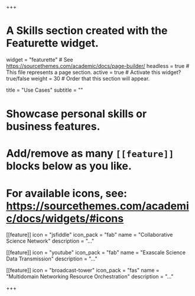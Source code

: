 +++
# A Skills section created with the Featurette widget.
widget = "featurette"  # See https://sourcethemes.com/academic/docs/page-builder/
headless = true  # This file represents a page section.
active = true  # Activate this widget? true/false
weight = 30  # Order that this section will appear.

title = "Use Cases"
subtitle = ""

# Showcase personal skills or business features.
# 
# Add/remove as many `[[feature]]` blocks below as you like.
# 
# For available icons, see: https://sourcethemes.com/academic/docs/widgets/#icons

[[feature]]
  icon = "jsfiddle"
  icon_pack = "fab"
  name = "Collaborative Science Network"
  description = "..."
  
[[feature]]
  icon = "youtube"
  icon_pack = "fab"
  name = "Exascale Science Data Transmission"
  description = "..."  
  
[[feature]]
  icon = "broadcast-tower"
  icon_pack = "fas"
  name = "Multidomain Networking Resource Orchestration"
  description = "..."

+++
